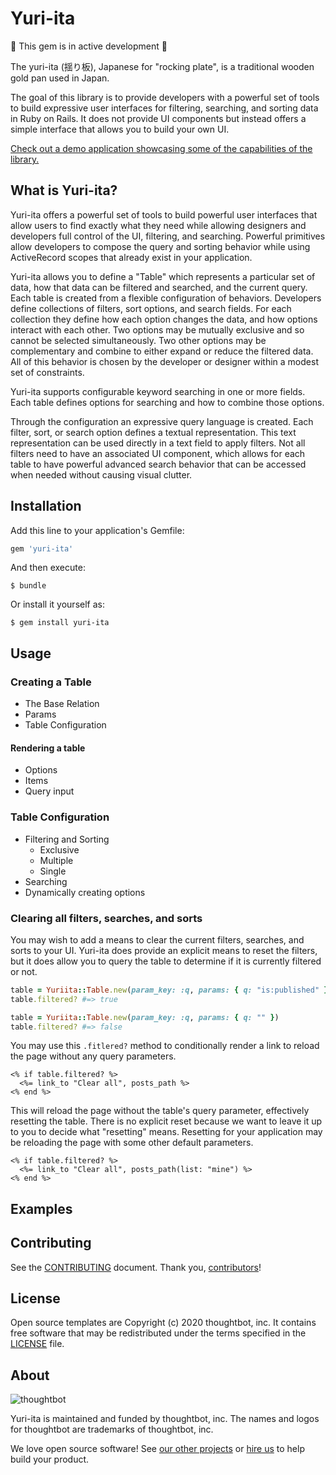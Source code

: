 # Yuri-ita

🚧 This gem is in active development 🚧

The yuri-ita (揺り板), Japanese for "rocking plate", is a traditional wooden gold
pan used in Japan.

The goal of this library is to provide developers with a powerful set of tools
to build expressive user interfaces for filtering, searching, and sorting data
in Ruby on Rails. It does not provide UI components but instead offers a simple
interface that allows you to build your own UI.

[Check out a demo application showcasing some of the capabilities of the
library.][demo]

[demo]: https://yuriita-prerelease.herokuapp.com/movies

## What is Yuri-ita?

Yuri-ita offers a powerful set of tools to build powerful user interfaces that
allow users to find exactly what they need while allowing designers and
developers full control of the UI, filtering, and searching. Powerful primitives
allow developers to compose the query and sorting behavior while using
ActiveRecord scopes that already exist in your application.

Yuri-ita allows you to define a "Table" which represents a particular set of
data, how that data can be filtered and searched, and the current query. Each
table is created from a flexible configuration of behaviors. Developers define
collections of filters, sort options, and search fields. For each collection
they define how each option changes the data, and how options interact with each
other. Two options may be mutually exclusive and so cannot be selected
simultaneously. Two other options may be complementary and combine to either
expand or reduce the filtered data. All of this behavior is chosen by the
developer or designer within a modest set of constraints.

Yuri-ita supports configurable keyword searching in one or more fields. Each
table defines options for searching and how to combine those options.

Through the configuration an expressive query language is created. Each filter,
sort, or search option defines a textual representation. This text
representation can be used directly in a text field to apply filters. Not all
filters need to have an associated UI component, which allows for each table to
have powerful advanced search behavior that can be accessed when needed without
causing visual clutter.

## Installation

Add this line to your application's Gemfile:

```ruby
gem 'yuri-ita'
```

And then execute:

    $ bundle

Or install it yourself as:

    $ gem install yuri-ita

## Usage

### Creating a Table

- The Base Relation
- Params
- Table Configuration

#### Rendering a table

- Options
- Items
- Query input

### Table Configuration

- Filtering and Sorting
  - Exclusive
  - Multiple
  - Single
- Searching
- Dynamically creating options

### Clearing all filters, searches, and sorts

You may wish to add a means to clear the current filters, searches, and sorts to
your UI. Yuri-ita does provide an explicit means to reset the filters, but it
does allow you to query the table to determine if it is currently filtered or
not.

```ruby
table = Yuriita::Table.new(param_key: :q, params: { q: "is:published" })
table.filtered? #=> true

table = Yuriita::Table.new(param_key: :q, params: { q: "" })
table.filtered? #=> false
```

You may use this `.fitlered?` method to conditionally render a link to reload
the page without any query parameters.

```erb
<% if table.filtered? %>
  <%= link_to "Clear all", posts_path %>
<% end %>
```

This will reload the page without the table's query parameter, effectively
resetting the table. There is no explicit reset because we want to leave it up
to you to decide what "resetting" means. Resetting for your application may be
reloading the page with some other default parameters.


```erb
<% if table.filtered? %>
  <%= link_to "Clear all", posts_path(list: "mine") %>
<% end %>
```

## Examples

## Contributing

See the [CONTRIBUTING] document. Thank you, [contributors]!

  [CONTRIBUTING]: CONTRIBUTING.md
  [contributors]: https://github.com/thoughtbot/yuri-ita/graphs/contributors

## License

Open source templates are Copyright (c) 2020 thoughtbot, inc.
It contains free software that may be redistributed
under the terms specified in the [LICENSE] file.

[LICENSE]: /LICENSE

## About

![thoughtbot](http://presskit.thoughtbot.com/images/thoughtbot-logo-for-readmes.svg)

Yuri-ita is maintained and funded by thoughtbot, inc.
The names and logos for thoughtbot are trademarks of thoughtbot, inc.

We love open source software!
See [our other projects][community]
or [hire us][hire] to help build your product.

  [community]: https://thoughtbot.com/community?utm_source=github
  [hire]: https://thoughtbot.com/hire-us?utm_source=github
